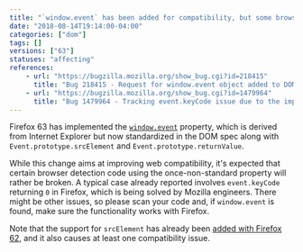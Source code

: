 ```yaml
---
title: "`window.event` has been added for compatibility, but some browser detections are broken"
date: "2018-08-14T19:14:00-04:00"
categories: ["dom"]
tags: []
versions: ["63"]
statuses: "affecting"
references:
    - url: "https://bugzilla.mozilla.org/show_bug.cgi?id=218415"
      title: "Bug 218415 - Request for window.event object added to DOM to ease cross browser scripting"
    - url: "https://bugzilla.mozilla.org/show_bug.cgi?id=1479964"
      title: "Bug 1479964 - Tracking event.keyCode issue due to the implementation of window.event"
---
```

Firefox 63 has implemented the [`window.event`](https://developer.mozilla.org/docs/Web/API/Window/event) property, which is derived from Internet Explorer but now standardized in the DOM spec along with `Event.prototype.srcElement` and `Event.prototype.returnValue`.

While this change aims at improving web compatibility, it's expected that certain browser detection code using the once-non-standard property will rather be broken. A typical case already reported involves `event.keyCode` returning `0` in Firefox, which is being solved by Mozilla engineers. There might be other issues, so please scan your code and, if `window.event` is found, make sure the functionality works with Firefox.

Note that the support for `srcElement` has already been [added with Firefox 62](https://www.fxsitecompat.com/en-CA/docs/2018/support-for-event-prototype-srcelement-has-been-added/), and it also causes at least one compatibility issue.
